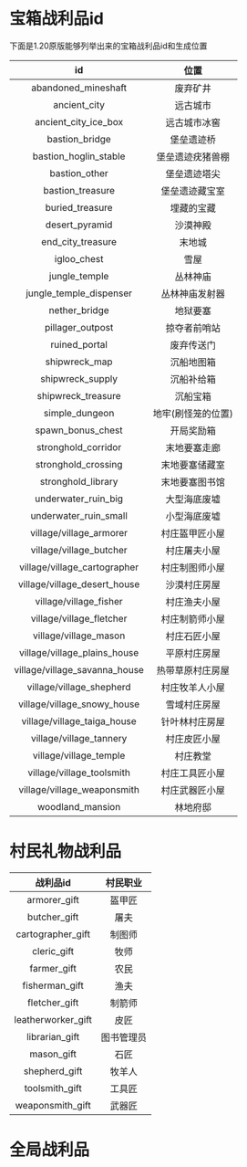# 宝箱战利品id
下面是1.20原版能够列举出来的宝箱战利品id和生成位置

|              id               |        位置        |
| :---------------------------: | :----------------: |
|      abandoned_mineshaft      |      废弃矿井      |
|         ancient_city          |      远古城市      |
|     ancient_city_ice_box      |    远古城市冰窖    |
|        bastion_bridge         |     堡垒遗迹桥     |
|     bastion_hoglin_stable     |  堡垒遗迹疣猪兽棚  |
|         bastion_other         |    堡垒遗迹塔尖    |
|       bastion_treasure        |   堡垒遗迹藏宝室   |
|        buried_treasure        |     埋藏的宝藏     |
|        desert_pyramid         |      沙漠神殿      |
|       end_city_treasure       |       末地城       |
|          igloo_chest          |        雪屋        |
|         jungle_temple         |      丛林神庙      |
|    jungle_temple_dispenser    |   丛林神庙发射器   |
|         nether_bridge         |      地狱要塞      |
|       pillager_outpost        |    掠夺者前哨站    |
|         ruined_portal         |     废弃传送门     |
|         shipwreck_map         |     沉船地图箱     |
|       shipwreck_supply        |     沉船补给箱     |
|      shipwreck_treasure       |      沉船宝箱      |
|        simple_dungeon         | 地牢(刷怪笼的位置) |
|       spawn_bonus_chest       |     开局奖励箱     |
|      stronghold_corridor      |    末地要塞走廊    |
|      stronghold_crossing      |   末地要塞储藏室   |
|      stronghold_library       |   末地要塞图书馆   |
|      underwater_ruin_big      |    大型海底废墟    |
|     underwater_ruin_small     |    小型海底废墟    |
|    village/village_armorer    |   村庄盔甲匠小屋   |
|    village/village_butcher    |    村庄屠夫小屋    |
| village/village_cartographer  |   村庄制图师小屋   |
| village/village_desert_house  |    沙漠村庄房屋    |
|    village/village_fisher     |    村庄渔夫小屋    |
|   village/village_fletcher    |   村庄制箭师小屋   |
|     village/village_mason     |    村庄石匠小屋    |
| village/village_plains_house  |    平原村庄房屋    |
| village/village_savanna_house |  热带草原村庄房屋  |
|   village/village_shepherd    |   村庄牧羊人小屋   |
|  village/village_snowy_house  |    雪域村庄房屋    |
|  village/village_taiga_house  |   针叶林村庄房屋   |
|    village/village_tannery    |    村庄皮匠小屋    |
|    village/village_temple     |      村庄教堂      |
|   village/village_toolsmith   |   村庄工具匠小屋   |
|  village/village_weaponsmith  |   村庄武器匠小屋   |
|       woodland_mansion        |      林地府邸      |

# 村民礼物战利品
|      战利品id      |  村民职业  |
| :----------------: | :--------: |
|    armorer_gift    |   盔甲匠   |
|    butcher_gift    |    屠夫    |
| cartographer_gift  |   制图师   |
|    cleric_gift     |    牧师    |
|    farmer_gift     |    农民    |
|   fisherman_gift   |    渔夫    |
|   fletcher_gift    |   制箭师   |
| leatherworker_gift |    皮匠    |
|   librarian_gift   | 图书管理员 |
|     mason_gift     |    石匠    |
|   shepherd_gift    |   牧羊人   |
|   toolsmith_gift   |   工具匠   |
|  weaponsmith_gift  |   武器匠   |

# 全局战利品